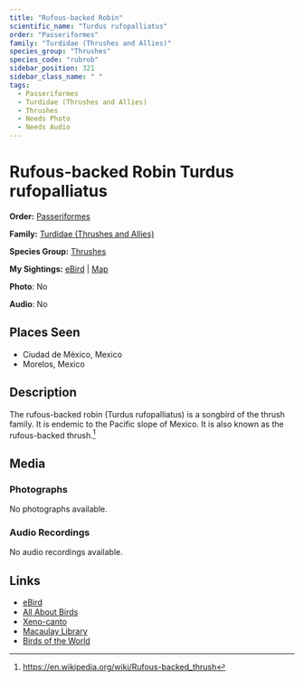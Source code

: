```yaml
---
title: "Rufous-backed Robin"
scientific_name: "Turdus rufopalliatus"
order: "Passeriformes"
family: "Turdidae (Thrushes and Allies)"
species_group: "Thrushes"
species_code: "rubrob"
sidebar_position: 321
sidebar_class_name: " "
tags: 
  - Passeriformes
  - Turdidae (Thrushes and Allies)
  - Thrushes
  - Needs Photo
  - Needs Audio
---
```


# Rufous-backed Robin <span className='sci_name'>Turdus rufopalliatus</span>

**Order:** [Passeriformes](/tags/passeriformes)

**Family:** [Turdidae (Thrushes and Allies)](/tags/turdidae-thrushes-and-allies)

**Species Group:** [Thrushes](/tags/thrushes)

**My Sightings:** [eBird](https://ebird.org/lifelist?r=world&time=life&spp=rubrob) | [Map](/map?species_code=rubrob)

**Photo**: No 

**Audio**: No

## Places Seen

* Ciudad de México, Mexico
* Morelos, Mexico

## Description
The rufous-backed robin (Turdus rufopalliatus) is a songbird of the thrush family. It is endemic to the Pacific slope of Mexico. It is also known as the rufous-backed thrush.[^1]

[^1]: https://en.wikipedia.org/wiki/Rufous-backed_thrush

## Media
### Photographs
No photographs available.

### Audio Recordings
No audio recordings available.

## Links
* [eBird](https://ebird.org/species/rubrob) 
* [All About Birds](https://www.allaboutbirds.org/guide/rubrob) 
* [Xeno-canto](https://www.xeno-canto.org/species/turdus-rufopalliatus) 
* [Macaulay Library](https://search.macaulaylibrary.org/catalog?taxonCode=rubrob&sort=rating_rank_desc)
* [Birds of the World](https://birdsoftheworld.org/bow/species/rubrob)
